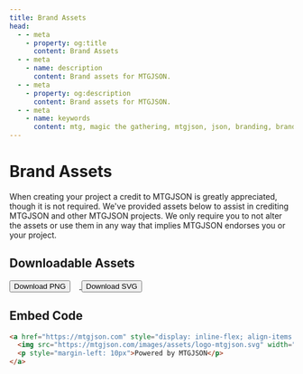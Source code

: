 ```yaml
---
title: Brand Assets
head:
  - - meta
    - property: og:title
      content: Brand Assets
  - - meta
    - name: description
      content: Brand assets for MTGJSON.
  - - meta
    - property: og:description
      content: Brand assets for MTGJSON.
  - - meta
    - name: keywords
      content: mtg, magic the gathering, mtgjson, json, branding, brand assets
---
```


# Brand Assets

When creating your project a credit to MTGJSON is greatly appreciated, though it is not required. We've provided assets below to assist in crediting MTGJSON and other MTGJSON projects. We only require you to not alter the assets or use them in any way that implies MTGJSON endorses you or your project.

## Downloadable Assets

<a href="/images/assets/logo-mtgjson.png" target="_blank">
  <button class="cta-btn" style="margin: 0 1rem 0 0;">Download PNG</button>
</a>

<a href="/images/assets/logo-mtgjson.svg" target="_blank">
  <button class="cta-btn" style="margin: 0;">Download SVG</button>
</a>

## Embed Code

```HTML
<a href="https://mtgjson.com" style="display: inline-flex; align-items: center;">
  <img src="https://mtgjson.com/images/assets/logo-mtgjson.svg" width="60px" alt="MTGJSON logo" />
  <p style="margin-left: 10px">Powered by MTGJSON</p>
</a>
```
